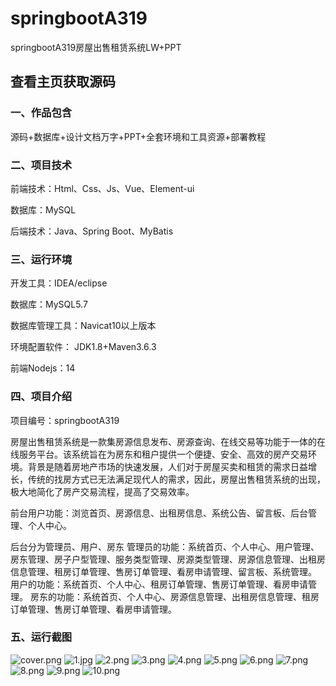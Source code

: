 # springbootA319
springbootA319房屋出售租赁系统LW+PPT
 
## 查看主页获取源码


### 一、作品包含

源码+数据库+设计文档万字+PPT+全套环境和工具资源+部署教程

### 二、项目技术

前端技术：Html、Css、Js、Vue、Element-ui

数据库：MySQL

后端技术：Java、Spring Boot、MyBatis

  

### 三、运行环境

开发工具：IDEA/eclipse

数据库：MySQL5.7

数据库管理工具：Navicat10以上版本

环境配置软件： JDK1.8+Maven3.6.3

前端Nodejs：14


### 四、项目介绍
项目编号：springbootA319

房屋出售租赁系统是一款集房源信息发布、房源查询、在线交易等功能于一体的在线服务平台。该系统旨在为房东和租户提供一个便捷、安全、高效的房产交易环境。背景是随着房地产市场的快速发展，人们对于房屋买卖和租赁的需求日益增长，传统的找房方式已无法满足现代人的需求，因此，房屋出售租赁系统的出现，极大地简化了房产交易流程，提高了交易效率。

前台用户功能：浏览首页、房源信息、出租房信息、系统公告、留言板、后台管理、个人中心。

后台分为管理员、用户、房东
管理员的功能：系统首页、个人中心、用户管理、房东管理、房子户型管理、服务类型管理、房源类型管理、房源信息管理、出租房信息管理、租房订单管理、售房订单管理、看房申请管理、留言板、系统管理。
用户的功能：系统首页、个人中心、租房订单管理、售房订单管理、看房申请管理。
房东的功能：系统首页、个人中心、房源信息管理、出租房信息管理、租房订单管理、售房订单管理、看房申请管理。

### 五、运行截图

![cover.png](./cover.png)
![1.jpg](./1.jpg)
![2.png](./2.png)
![3.png](./3.png)
![4.png](./4.png)
![5.png](./5.png)
![6.png](./6.png)
![7.png](./7.png)
![8.png](./8.png)
![9.png](./9.png)
![10.png](./10.png)




  
